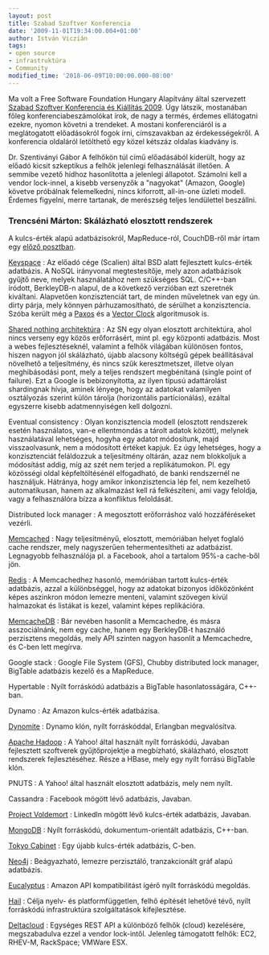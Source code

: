 ```yaml
---
layout: post
title: Szabad Szoftver Konferencia
date: '2009-11-01T19:34:00.004+01:00'
author: István Viczián
tags:
- open source
- infrastruktúra
- Community
modified_time: '2018-06-09T10:00:00.000-08:00'
---
```


Ma volt a Free Software Foundation Hungary Alapítvány által szervezett
[Szabad Szoftver Konferencia és Kiállítás
2009](http://konf.fsf.hu/cgis/ossc/2009/index). Úgy látszik, mostanában
főleg konferenciabeszámolókat írok, de nagy a termés, érdemes
ellátogatni ezekre, nyomon követni a trendeket. A mostani konferenciáról
is a meglátogatott előadásokról fogok írni, címszavakban az
érdekességekről. A konferencia oldaláról letölthető egy közel kétszáz
oldalas kiadvány is.

Dr. Szentiványi Gábor A felhőkön túl című előadásából kiderült, hogy az
előadó kicsit szkeptikus a felhők jelenlegi felhasználását illetően. A
semmibe vezető hídhoz hasonlította a jelenlegi állapotot. Számolni kell
a vendor lock-innel, a kisebb versenyzők a "nagyokat" (Amazon, Google)
követve próbálnak felemelkedni, nincs kiforrott, all-in-one üzleti
modell. Érdemes figyelni, merre tartanak, de merészség teljes
lendülettel beszállni.

### Trencséni Márton: Skálázható elosztott rendszerek

A kulcs-érték alapú adatbázisokról, MapReduce-ról, CouchDB-ről már írtam
egy [előző posztban](/2009/10/06/web-konferencia-2009.html).

[Keyspace](http://scalien.com/keyspace/)
:   Az előadó cége (Scalien) által BSD alatt fejlesztett kulcs-érték
    adatbázis. A NoSQL irányvonal megtestesítője, mely azon adatbázisok
    gyűjtő neve, melyek használatához nem szükséges SQL. C/C++-ban
    íródott, BerkleyDB-n alapul, de a következő verzióban ezt szeretnék
    kiváltani. Alapvetően konzisztenciát tart, de minden műveletnek van
    egy ún. dirty párja, mely könnyen párhuzamosítható, de sérülhet a
    konzisztencia. Szóba került még a
    [Paxos](http://en.wikipedia.org/wiki/Paxos_algorithm) és a [Vector
    Clock](http://en.wikipedia.org/wiki/Vector_clock) algoritmusok is.

[Shared nothing architektúra](http://en.wikipedia.org/wiki/Shared_nothing_architecture)
:   Az SN egy olyan elosztott architektúra, ahol nincs verseny egy közös
    erőforrásért, mint pl. egy központi adatbázis. Most a webes
    fejlesztéseknél, valamint a felhők világában különösen fontos,
    hiszen nagyon jól skálázható, újabb alacsony költségű gépek
    beállításával növelhető a teljesítmény, és nincs szűk
    keresztmetszet, illetve olyan meghibásodási pont, mely a teljes
    rendszert megbénítaná (single point of failure). Ezt a Google is
    bebizonyította, az ilyen típusú adattárolást shardingnak hívja,
    aminek lényege, hogy az adatokat valamilyen osztályozás szerint
    külön tárolja (horizontális partícionálás), ezáltal egyszerre kisebb
    adatmennyiségen kell dolgozni.

Eventual consistency
:   Olyan konzisztencia modell (elosztott rendszerek esetén használatos,
    van-e ellentmondás a tárolt adatok között), melynek használatával
    lehetséges, hogyha egy adatot módosítunk, majd visszaolvasunk, nem a
    módosított értéket kapjuk. Ez úgy lehetséges, hogy a konzisztenciát
    feláldozzuk a teljesítmény oltárán, azaz nem blokkoljuk a módosítást
    addig, míg az szét nem terjed a replikátumokon. Pl. egy közösségi
    oldal képfeltöltésénél elfogadható, de banki rendszernél ne
    használjuk. Hátránya, hogy amikor inkonzisztencia lép fel, nem
    kezelhető automatikusan, hanem az alkalmazást kell rá felkészíteni,
    ami vagy feloldja, vagy a felhasználóra bízza a konfliktus
    feloldását.

Distributed lock manager
:   A megosztott erőforráshoz való hozzáféréseket vezérli.

[Memcached](http://www.danga.com/memcached/)
:   Nagy teljesítményű, elosztott, memóriában helyet foglaló cache
    rendszer, mely nagyszerűen tehermentesítheti az adatbázist.
    Legnagyobb felhasználója pl. a Facebook, ahol a tartalom 95%-a
    cache-ből jön.

[Redis](http://code.google.com/p/redis/)
:   A Memcachedhez hasonló, memóriában tartott kulcs-érték adatbázis,
    azzal a különbséggel, hogy az adatokat bizonyos időközönként képes
    aszinkron módon lemezre menteni, valamint szövegen kívül halmazokat
    és listákat is kezel, valamint képes replikációra.

[MemcacheDB](http://memcachedb.org/)
:   Bár nevében hasonlít a Memcachedre, és másra asszociálnánk, nem egy
    cache, hanem egy BerkleyDB-t használó perzisztens megoldás, mely API
    szinten nagyon hasonlít a Memcachedre, és C-ben lett megírva.

Google stack
:   Google File System (GFS), Chubby distributed lock manager, BigTable
    adatbázis kezelő és a MapReduce.

Hypertable
:   Nyílt forráskódú adatbázis a BigTable hasonlatosságára, C++-ban.

Dynamo
:   Az Amazon kulcs-érték adatbázisa.

[Dynomite](http://github.com/cliffmoon/dynomite/tree/master)
:   Dynamo klón, nyílt forráskóddal, Erlangban megvalósítva.

[Apache Hadoop](http://hadoop.apache.org/)
:   A Yahoo! által használt nyílt forráskódú, Javaban fejlesztett
    szoftverek gyűjtőprojektje a megbízható, skálázható, elosztott
    rendszerek fejlesztéséhez. Része a HBase, mely egy nyílt forrású
    BigTable klón.

PNUTS
:   A Yahoo! által használt elosztott adatbázis, mely nem nyílt.

Cassandra
:   Facebook mögött lévő adatbázis, Javaban.

[Project Voldemort](http://project-voldemort.com/)
:   LinkedIn mögött lévő kulcs-érték adatbázis, Javaban.

[MongoDB](http://www.mongodb.org/display/DOCS/Home)
:   Nyílt forráskódú, dokumentum-orientált adatbázis, C++-ban.

[Tokyo Cabinet](http://1978th.net/tokyocabinet/)
:   Egy újabb kulcs-érték adatbázis, C-ben.

[Neo4j](http://neo4j.org/)
:   Beágyazható, lemezre perzisztáló, tranzakcionált gráf alapú
    adatbázis.

[Eucalyptus](http://open.eucalyptus.com/)
:   Amazon API kompatibilitást ígérő nyílt forráskódú megoldás.

[Hail](http://hail.wiki.kernel.org/index.php/Main_Page)
:   Célja nyelv- és platformfüggetlen, felhő építését lehetővé tévő,
    nyílt forráskódú infrastruktúra szolgáltatások kifejlesztése.

[Deltacloud](http://deltacloud.org/)
:   Egységes REST API a különböző felhők (cloud) kezelésére,
    megszabadulva ezzel a vendor lock-intől. Jelenleg támogatott felhők:
    EC2, RHEV-M, RackSpace; VMWare ESX.

